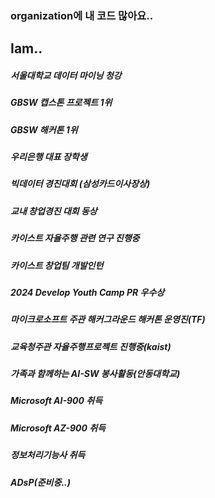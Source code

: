 <h3>organization에 내 코드 많아요..</h3>

<h2>Iam..</h2>
<h5>서울대학교 데이터 마이닝 청강</h5>
<h5>GBSW 캡스톤 프로젝트 1위</h5>
<h5>GBSW 해커톤 1위</h5>
<h5>우리은행 대표 장학생</h5>
<h5>빅데이터 경진대회 (삼성카드이사장상)</h5>
<h5>교내 창업경진 대회 동상</h5>
<h5>카이스트 자율주행 관련 연구 진행중</h5>
<h5>카이스트 창업팀 개발인턴</h5>
<h5>2024 Develop Youth Camp PR 우수상</h5>
<h5>마이크로소프트 주관 해커그라운드 해커톤 운영진(TF)</h5>
<h5>교육청주관 자율주행프로젝트 진행중(kaist)</h5>
<h5>가족과 함께하는 AI-SW 봉사활동(안동대학교)</h5>
<h5>Microsoft AI-900 취득</h5>
<h5>Microsoft AZ-900 취득</h5>
<h5>정보처리기능사 취득</h5>
<h5>ADsP(준비중..)</h5>





